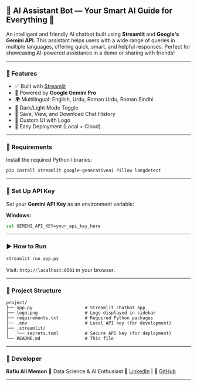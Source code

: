## 🤖 AI Assistant Bot — Your Smart AI Guide for Everything 🚀

An intelligent and friendly AI chatbot built using **Streamlit** and **Google's Gemini API**. This assistant helps users with a wide range of queries in multiple languages, offering quick, smart, and helpful responses. Perfect for showcasing AI-powered assistance in a demo or sharing with friends!

---

### 🌟 Features

* ✅ Built with [Streamlit](https://streamlit.io/)
* 🧠 Powered by **Google Gemini Pro**
* 🌍 Multilingual: English, Urdu, Roman Urdu, Roman Sindhi
* 🌙 Dark/Light Mode Toggle
* 💬 Save, View, and Download Chat History
* 🎨 Custom UI with Logo
* 📁 Easy Deployment (Local + Cloud)

---

### 🔧 Requirements

Install the required Python libraries:

```bash
pip install streamlit google-generativeai Pillow langdetect
```

---

### 🔑 Set Up API Key

Set your **Gemini API Key** as an environment variable:

**Windows:**

```bash
set GEMINI_API_KEY=your_api_key_here
```

---

### ▶️ How to Run

```bash
streamlit run app.py
```

Visit: `http://localhost:8501` in your browser.

---

### 📁 Project Structure

```
project/
├── app.py                    # Streamlit chatbot app
├── logo.png                  # Logo displayed in sidebar
├── requirements.txt          # Required Python packages
├── .env                      # Local API key (for development)
├── .streamlit/
│   └── secrets.toml          # Secure API key (for deployment)
└── README.md                 # This file

```

---



### 👤 Developer

**Rafiu Ali Memon**
📍 Data Science & AI Enthusiast
🔗 [LinkedIn](https://linkedin.com/in/rafiu-ali) | 🐙 [GitHub](https://github.com/Muhammad-Rafiu-Ali)

---


